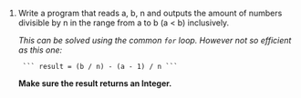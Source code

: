 1. Write a program that reads a, b, n and outputs the amount of numbers divisible by n in the range from a to b (a < b) inclusively.
    
    *This can be solved using the common `for` loop. However not so efficient as this one:*
        
        ``` result = (b / n) - (a - 1) / n ```
    **Make sure the result returns an Integer.** 